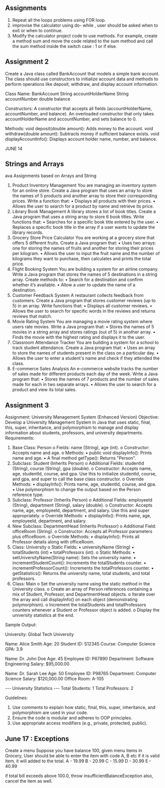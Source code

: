 ## Assignments

1. Repeat all the loops problems using FOR loop. 
2. improvise the calculator using do- while , 
user should be asked when to exit or when to continue. 
3. Modify the calculator project code to use methods. 
For example, 
create a method sum and move the code related to the sum method and
call the sum method inside the switch case : 1 or if else. 



## Assignment 2 

Create a Java class called BankAccount that models a simple bank account.
The class should use constructors to initialize account data and methods to 
perform operations like deposit, withdraw, and display account information.

Class Name: BankAccount
String accountHolderName
String accountNumber
double balance

Constructors:
A constructor that accepts all fields (accountHolderName, accountNumber, and balance).
An overloaded constructor that only takes accountHolderName and accountNumber, 
and sets balance to 0.

Methods:
void deposit(double amount): Adds money to the account.
void withdraw(double amount): Subtracts money if sufficient balance exists.
void displayAccountInfo(): Displays account holder name, number, and balance.


JUNE 14 
## Strings and Arrays 

ava Assignments based on Arrays and String
1. Product Inventory Management
   You are managing an inventory system for an online store. Create a Java program that uses an
   array to store the names of 5 products and another array to store their corresponding prices.
   Write a function that:
   • Displays all products with their prices.
   • Allows the user to search for a product by name and retrieve its price.
2. Library Book Management
   A library stores a list of book titles. Create a Java program that uses a string array to store 6 book
   titles. Write functions that:
   • Searches for a specific book title entered by the user.
   • Replaces a specific book title in the array if a user wants to update the library records.
3. Grocery Store Price Calculator
   You are working at a grocery store that offers 5 different fruits. Create a Java program that:
   • Uses two arrays: one for storing the names of fruits and another for storing their prices
   per kilogram.
   • Allows the user to input the fruit name and the number of kilograms they want to
   purchase, then calculates and prints the total price.
4. Flight Booking System
   You are building a system for an airline company. Write a Java program that stores the names of
   5 destinations in a string array. Create methods to:
   • Search for a destination and confirm whether it’s available.
   • Allow a user to update the name of a destination.
5. Customer Feedback System
   A restaurant collects feedback from customers. Create a Java program that stores customer
   reviews (up to 5) in an array. Write functions that:
   • Displays all customer reviews.
   • Allows the user to search for specific words in the reviews and returns reviews that
   match.
6. Movie Rating System
   You are managing a movie rating system where users rate movies. Write a Java program that:
   • Stores the names of 5 movies in a string array and stores ratings (out of 5) in another
   array.
   • Finds the movie with the highest rating and displays it to the user.
7. Classroom Attendance Tracker
   You are building a system for a school to track student attendance. Create a Java program that:
   • Uses an array to store the names of students present in the class on a particular day.
   • Allows the user to enter a student's name and check if they attended the class.
8. E-commerce Sales Analysis
   An e-commerce website tracks the number of sales made for different products each day of the
   week. Write a Java program that:
   • Stores the names of 7 products and the number of sales made for each in two separate
   arrays.
   • Allows the user to search for a product and view its total sales.







## Assignment 3
Assignment: University Management System (Enhanced Version)
Objective:
Develop a University Management System in Java that uses static, final, this, super, inheritance, and polymorphism to manage and display information about students, professors, and university departments.
Requirements:
1. Base Class: Person
   o Fields: name (String), age (int).
   o Constructor: Accepts name and age.
   o Methods:
   ▪ public void displayInfo(): Prints name and age.
   ▪ A final method getType(): Returns "Person".
2. Subclass: Student (Inherits Person)
   o Additional Fields: studentId (String), course (String), gpa (double).
   o Constructor: Accepts name, age, studentId, course, and gpa. Use this to initialize studentId, course, and gpa, and super to call the base class constructor.
   o Override Methods:
   ▪ displayInfo(): Prints name, age, studentId, course, and gpa.
   ▪ Use polymorphism to change the output based on the Person reference type.
3. Subclass: Professor (Inherits Person)
   o Additional Fields: employeeId (String), department (String), salary (double).
   o Constructor: Accepts name, age, employeeId, department, and salary. Use this and super appropriately.
   o Override Methods:
   ▪ displayInfo(): Prints name, age, employeeId, department, and salary.
4. New Subclass: DepartmentHead (Inherits Professor)
   o Additional Field: officeRoom (String).
   o Constructor: Accepts all Professor parameters plus officeRoom.
   o Override Methods:
   ▪ displayInfo(): Prints all Professor details along with officeRoom.
5. Class: University
   o Static Fields:
   ▪ universityName (String)
   ▪ totalStudents (int)
   ▪ totalProfessors (int).
   o Static Methods:
   ▪ setUniversityName(String name): Sets the university name.
   ▪ incrementStudentCount(): Increments the totalStudents counter.
   ▪ incrementProfessorCount(): Increments the totalProfessors counter.
   ▪ getStatistics(): Returns the university name, total students, and total professors.
6. Class: Main
   o Set the university name using the static method in the University class.
   o Create an array of Person references containing a mix of Student, Professor, and DepartmentHead objects.
   o Iterate over the array and call displayInfo() on each object (demonstrating polymorphism).
   o Increment the totalStudents and totalProfessors counters whenever a Student or Professor object is added.
   o Display the university statistics at the end.


Sample Output:

University: Global Tech University

Name: Alice Smith
Age: 20
Student ID: S12345
Course: Computer Science
GPA: 3.9

Name: Dr. John Doe
Age: 45
Employee ID: P67890
Department: Software Engineering
Salary: $95,000.00

Name: Dr. Sarah Lee
Age: 50
Employee ID: P98765
Department: Computer Science
Salary: $120,000.00
Office Room: A-105

--- University Statistics ---
Total Students: 1
Total Professors: 2

Guidelines:
1. Use comments to explain how static, final, this, super, inheritance, and polymorphism are used in your code.
2. Ensure the code is modular and adheres to OOP principles.
3. Use appropriate access modifiers (e.g., private, protected, public).




## June 17 : Exceptions

Create a menu
Suppose you have balance 100,
given menu items in Grocery,
User should be able to enter the item with code A, B etc
if it is valid item, it will added to the total.
A  - 19.99
B  - 20.99
C  - 15.99
D  - 30.99
E  - 40.99

if total bill exceeds above 100.0, throw insufficientBalanceException
also, cancel the item as well.















